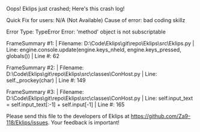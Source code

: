 Oops! Eklips just crashed;
Here's this crash log!

Quick Fix for users: N/A (Not Available)
Cause of error: bad coding skillz

Error Type: TypeError
Error: 'method' object is not subscriptable

FrameSummary #1:
  | Filename: D:\Code\Eklips\git\repo\Eklips\src\Eklips.py
  | Line: engine.console.update(engine.keys_nheld, engine.keys_pressed, globals())
  | Line #: 62

FrameSummary #2:
  | Filename: D:\Code\Eklips\git\repo\Eklips\src\classes\ConHost.py
  | Line: self._prockey(char)
  | Line #: 149

FrameSummary #3:
  | Filename: D:\Code\Eklips\git\repo\Eklips\src\classes\ConHost.py
  | Line: self.input_text = self.input_text[:-1] + self.input[-1]
  | Line #: 165


Please send this file to the developers of Eklips at https://github.com/Za9-118/Eklips/issues. 
Your feedback is important!